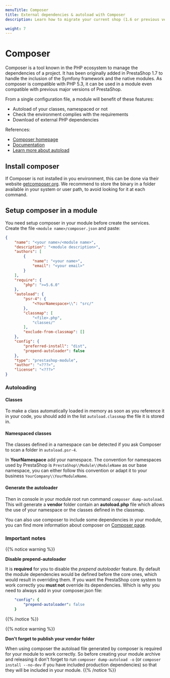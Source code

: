 ```yaml
---
menuTitle: Composer
title: External dependencies & autoload with Composer
description: Learn how to migrate your current shop (1.6 or previous version) to PrestaShop 1.7

weight: 7
---
```


# Composer

Composer is a tool known in the PHP ecosystem to manage the dependencies of a project.
It has been originally added in PrestaShop 1.7 to handle the inclusion of the Symfony framework and the native modules.
As composer is compatible with PHP 5.3, it can be used in a module even compatible with previous major versions of PrestaShop.

From a single configuration file, a module will benefit of these features:

* Autoload of your classes, namespaced or not
* Check the environment complies with the requirements 
* Download of external PHP dependencies

References:

* [Composer homepage](https://getcomposer.org)
* [Documentation](https://getcomposer.org/doc/)
* [Learn more about autoload](https://www.php.net/manual/en/language.oop5.autoload.php)

## Install composer

If Composer is not installed in you environment, this can be done via their website [getcomposer.org](https://getcomposer.org/).
We recommend to store the binary in a folder available in your system or user path, to avoid looking for it at each command.

## Setup composer in a module

You need setup composer in your module before create the services.
Create the file `<module name>/composer.json` and paste:
```json
{
    "name": "<your name>/<module name>",
    "description": "<module description>",
    "authors": [
        {
            "name": "<your name>",
            "email": "<your email>"
        }
    ],
    "require": {
        "php": ">=5.6.0"
    },
    "autoload": {
        "psr-4": {
            "<YourNamespace>\\": "src/"
        },
        "classmap": [
            "<file>.php",
            "classes/"
        ],
        "exclude-from-classmap": []
    },
    "config": {
        "preferred-install": "dist",
        "prepend-autoloader": false
    },
    "type": "prestashop-module",
    "author": "<???>",
    "license": "<???>"
}
```

### Autoloading

#### Classes

To make a class automatically loaded in memory as soon as you reference it in your code,
you should add in the list `autoload.classmap` the file it is stored in.

#### Namespaced classes

The classes defined in a namespace can be detected if you ask Composer to scan a folder in `autoload.psr-4`.

In __YourNamespace__ add your namespace. The convention for namespaces used by PrestaShop is
`PrestaShop\\Module\\ModuleName` as our base namespace, you can either follow this convention or adapt it to your
business `YourCompany\\YourModuleName`.

#### Generate the autoloader

Then in console in your module root run command `composer dump-autoload`.
This will generate a **vendor** folder contain an **autoload.php** file which allows the use of your namespace or
the classes defined in the classmap.

You can also use composer to include some dependencies in your module, you can find more information about composer
on [Composer page](https://getcomposer.org/).

### Important notes

{{% notice warning %}}

**Disable prepend-autoloader**

It is **required** for you to disable the *prepend autoloader* feature. By default the module dependencies would be
defined before the core ones, which would result in overriding them. If you want the PrestaShop core system to work
correctly you **must not** override its dependencies. Which is why you need to always add in your composer.json file:

```yaml
    "config": {
        "prepend-autoloader": false
    }
```
{{% /notice %}}

{{% notice warning %}}

**Don't forget to publish your vendor folder**

When using composer the autoload file generated by composer is required for your module to work correctly. So before
creating your module archive and releasing it don't forget to run `composer dump-autoload -o` (or `composer install --no-dev` if
you have included production dependencies) so that they will be included in your module.
{{% /notice %}}